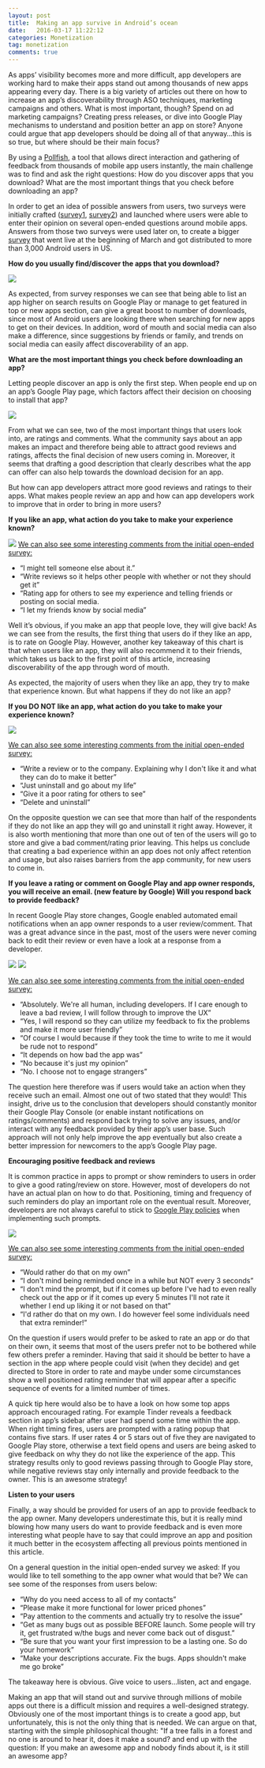 ```yaml
---
layout: post
title:  Making an app survive in Android’s ocean
date:   2016-03-17 11:22:12
categories: Monetization
tag: monetization
comments: true
---
```


As apps’ visibility becomes more and more difficult, app developers are working hard to make their apps stand out among thousands of new apps appearing every day. There is a big variety of articles out there on how to increase an app’s discoverability through ASO techniques, marketing campaigns and others.  What is most important, though? Spend on ad marketing campaigns? Creating press releases, or dive into Google Play mechanisms to understand and position better an app on store? Anyone could argue that app developers should be doing all of that anyway…this is so true, but where should be their main focus?

By using a <a href="http://www.pollfish.com" target="_blank">Pollfish</a>, a tool that allows direct interaction and gathering of feedback from thousands of mobile app users instantly, the main challenge was to find and ask the right questions: How do you discover apps that you download? What are the most important things that you check before downloading an app? 

In order to get an idea of possible answers from users, two surveys were initially crafted (<a href="https://www.pollfish.com/dashboard/results/7967/936952752" target="_blank">survey1</a>, <a href="https://www.pollfish.com/dashboard/results/7991/450930325" target="_blank">survey2</a>) and launched where users were able to enter their opinion on several open-ended questions around mobile apps. Answers from those two surveys were used later on, to create a bigger <a href="https://www.pollfish.com/dashboard/results/8002/36472338" target="_blank">survey</a> that went live at the beginning of March and got distributed to more than 3,000 Android users in US. 

<b>How do you usually find/discover the apps that you download?</b>

<img src="{{ site.baseurl }}/images/monetization/discover.png">

As expected, from survey responses we can see that being able to list an app higher on search results on Google Play or manage to get featured in top or new apps section, can give a great boost to number of downloads, since most of Android users are looking there when searching for new apps to get on their devices. In addition, word of mouth and social media can also make a difference, since suggestions by friends or family, and trends on social media can easily affect discoverability of an app.

<b>What are the most important things you check before downloading an app?</b>

Letting people discover an app is only the first step. When people end up on an app’s Google Play page, which factors affect their decision on choosing to install that app?

<img src="{{ site.baseurl }}/images/monetization/important.png">

From what we can see, two of the most important things that users look into, are ratings and comments.  What the community says about an app makes an impact and therefore being able to attract good reviews and ratings, affects the final decision of new users coming in. Moreover, it seems that drafting a good description that clearly describes what the app can offer can also help towards the download decision for an app.

But how can app developers attract more good reviews and ratings to their apps.  What makes people review an app and how can app developers work to improve that in order to bring in more users? 

<b>If you like an app, what action do you take to make your experience known?</b>

<img src="{{ site.baseurl }}/images/monetization/like.png">
<u>We can also see some interesting comments from the initial open-ended survey:</u>
<ul>
 <li>“I might tell someone else about it.”</li>
 <li>“Write reviews so it helps other people with whether or not they should get it” </li>
 <li>“Rating app for others to see my experience and telling friends or posting on social media.</li>
 <li>“I let my friends know by social media” </li>
</ul>

Well it’s obvious, if you make an app that people love, they will give back! As we can see from the results, the first thing that users do if they like an app, is to rate on Google Play. However, another key takeaway of this chart is that when users like an app, they will also recommend it to their friends, which takes us back to the first point of this article, increasing discoverability of the app through word of mouth.

As expected, the majority of users when they like an app, they try to make that experience known. But what happens if they do not like an app? 

<b>If you DO NOT like an app, what action do you take to make your experience known?</b>

<img src="{{ site.baseurl }}/images/monetization/donotlike.png">

<u>We can also see some interesting comments from the initial open-ended survey:</u>
<ul>
 <li>“Write a review or to the company. Explaining why I don't like it and what they can do to make it better”</li>
 <li>“Just uninstall and go about my life”</li>
 <li>“Give it a poor rating for others to see”</li>
 <li>“Delete and uninstall”</li>
</ul>
On the opposite question we can see that more than half of the respondents if they do not like an app they will go and uninstall it right away. However, it is also worth mentioning that more than one out of ten of the users will go to store and give a bad comment/rating prior leaving. This helps us conclude that creating a bad experience within an app does not only affect retention and usage, but also raises barriers from the app community, for new users to come in.

<b>If you leave a rating or comment on Google Play and app owner responds, you will receive an email. (new feature by Google) Will you respond back to provide feedback?</b>

In recent Google Play store changes, Google enabled automated email notifications when an app owner responds to a user review/comment. That was a great advance since in the past, most of the users were never coming back to edit their review or even have a look at a response from a developer.  

<img src="{{ site.baseurl }}/images/monetization/review_censored.jpg">

<img src="{{ site.baseurl }}/images/monetization/comment.png">

<u>We can also see some interesting comments from the initial open-ended survey:</u>
<ul>
 <li>“Absolutely. We're all human, including developers. If I care enough to leave a bad review, I will follow through to improve the UX”</li>
 <li>“Yes, I will respond so they can utilize my feedback to fix the problems and make it more user friendly”</li>
 <li>“Of course I would because if they took the time to write to me it would be rude not to respond”</li>
 <li>“It depends on how bad the app was”</li>
 <li>“No because it's just my opinion”</li>
 <li>“No. I choose not to engage strangers”</li>
</ul>
The question here therefore was if users would take an action when they receive such an email. Almost one out of two stated that they would! This insight, drive us to the conclusion that developers should constantly monitor their Google Play Console (or enable instant notifications on ratings/comments) and respond back trying to solve any issues, and/or interact with any feedback provided by their app’s user base.  Such approach will not only help improve the app eventually but also create a better impression for newcomers to the app’s Google Play page.

<b>Encouraging positive feedback and reviews</b>

It is common practice in apps to prompt or show reminders to users in order to give a good rating/review on store.  However, most of developers do not have an actual plan on how to do that. Positioning, timing and frequency of such reminders do play an important role on the eventual result. Moreover, developers are not always careful to stick to <a href="https://play.google.com/about/storefront-promotional.html?hl=en&rd=1#ratings-reviews-and-installs" target="_blank">Google Play policies</a> when implementing such prompts.

<img src="{{ site.baseurl }}/images/monetization/rating.png">

<u>We can also see some interesting comments from the initial open-ended survey:</u>
<ul>
 <li>“Would rather do that on my own”</li>
 <li>“I don't mind being reminded once in a while but NOT every 3 seconds”</li>
 <li>“I don't mind the prompt, but if it comes up before I've had to even really check out the app or if it comes up every 5 minutes I'll not rate it whether I end up liking it or not based on that”</li>
 <li>“I'd rather do that on my own. I do however feel some individuals need that extra reminder!”</li>
</ul>

On the question if users would prefer to be asked to rate an app or do that on their own, it seems that most of the users prefer not to be bothered while few others prefer a reminder.  Having that said it should be better to have a section in the app where people could visit (when they decide) and get directed to Store in order to rate and maybe under some circumstances show a well positioned rating reminder that will appear after a specific sequence of events for a limited number of times.

A quick tip here would also be to have a look on how some top apps approach encouraged rating.  For example Tinder reveals a feedback section in app’s sidebar after user had spend some time within the app. When right timing fires, users are prompted with a rating popup that contains five stars. If user rates 4 or 5 stars out of five they are navigated to Google Play store, otherwise a text field opens and users are being asked to give feedback on why they do not like the experience of the app. This strategy results only to good reviews passing through to Google Play store, while negative reviews stay only internally and provide feedback to the owner. This is an awesome strategy!

<b>Listen to your users</b>

Finally, a way should be provided for users of an app to provide feedback to the app owner. Many developers underestimate this, but it is really mind blowing how many users do want to provide feedback and is even more interesting what people have to say that could improve an app and position it much better in the ecosystem affecting all previous points mentioned in this article.

On a general question in the initial open-ended survey we asked: If you would like to tell something to the app owner what would that be? We can see some of the responses from users below:
<ul>
 <li>“Why do you need access to all of my contacts”</li>
 <li>“Please make it more functional for lower priced phones”</li>
 <li>“Pay attention to the comments and actually try to resolve the issue”</li>
 <li>“Get as many bugs out as possible BEFORE launch. Some people will try it, get frustrated w/the bugs and never come back out of disgust.”</li>
 <li>“Be sure that you want your first impression to be a lasting one. So do your homework”</li>
 <li>“Make your descriptions accurate. Fix the bugs. Apps shouldn't make me go broke”</li>
</ul>
The takeaway here is obvious. Give voice to users…listen, act and engage.

Making an app that will stand out and survive through millions of mobile apps out there is a difficult mission and requires a well-designed strategy. Obviously one of the most important things is to create a good app, but unfortunately, this is not the only thing that is needed. We can argue on that, starting with the simple philosophical thought: "If a tree falls in a forest and no one is around to hear it, does it make a sound? and end up with the question: If you make an awesome app and nobody finds about it, is it still an awesome app? 

